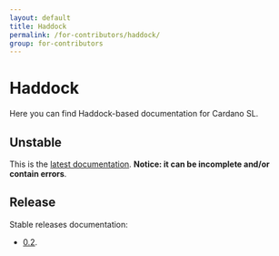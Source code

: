 ```yaml
---
layout: default
title: Haddock
permalink: /for-contributors/haddock/
group: for-contributors
---
```


# Haddock

Here you can find Haddock-based documentation for Cardano SL.

## Unstable

This is the [latest documentation](/haddock/latest/index.html). **Notice: it can be incomplete and/or contain errors**.

## Release

Stable releases documentation:

* [0.2](/haddock/release/0.2/index.html).
